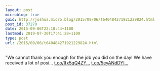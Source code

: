 ```yaml
---
layout: post
microblog: true
guid: http://joshua.micro.blog/2015/09/06/t640484271921229824.html
post_id: 37270
date: 2015-09-06T22:18:44+1100
lastmod: 2019-07-30T17:41:28+1100
type: post
url: /2015/09/06/t640484271921229824.html
---
```

"We cannot thank you enough for the job you did on the day! We have received a lot of posi… [t.co/Ifx5qQ4ZY...](http://t.co/Ifx5qQ4ZYx) [t.co/5eyANdDYI...](http://t.co/5eyANdDYIB)
